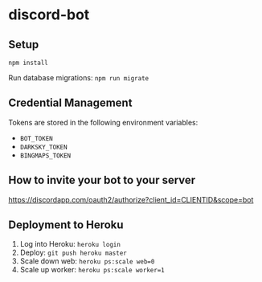 # discord-bot

## Setup

`npm install`

Run database migrations: `npm run migrate`

## Credential Management
Tokens are stored in the following environment variables:
* `BOT_TOKEN`
* `DARKSKY_TOKEN`
* `BINGMAPS_TOKEN`

## How to invite your bot to your server
https://discordapp.com/oauth2/authorize?client_id=CLIENTID&scope=bot

## Deployment to Heroku
1. Log into Heroku: `heroku login`
2. Deploy: `git push heroku master`
3. Scale down web: `heroku ps:scale web=0`
4. Scale up worker: `heroku ps:scale worker=1`
